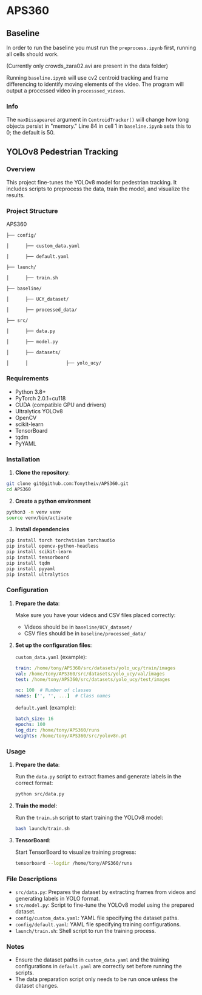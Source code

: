 # APS360

## Baseline

In order to run the baseline you must run the `preprocess.ipynb` first, running all cells should work.

(Currently only crowds_zara02.avi are present in the data folder)

Running `baseline.ipynb` will use cv2 centroid tracking and frame differencing to identify moving elements of the video. The program will output a processed video in `processsed_videos`.

### Info

The `maxDissapeared` argument in `CentroidTracker()` will change how long objects persist in "memory." Line 84 in cell 1 in `baseline.ipynb` sets this to 0; the default is 50.

## YOLOv8 Pedestrian Tracking

### Overview

This project fine-tunes the YOLOv8 model for pedestrian tracking. It includes scripts to preprocess the data, train the model, and visualize the results.

### Project Structure
APS360
```
├── config/

│      ├── custom_data.yaml

│      ├── default.yaml

├── launch/

│      ├── train.sh

├── baseline/

│      ├── UCY_dataset/

│      ├── processed_data/

├── src/

│      ├── data.py

│      ├── model.py

│      ├── datasets/

│      │              ├── yolo_ucy/
```

### Requirements

- Python 3.8+
- PyTorch 2.0.1+cu118
- CUDA (compatible GPU and drivers)
- Ultralytics YOLOv8
- OpenCV
- scikit-learn
- TensorBoard
- tqdm
- PyYAML

### Installation

1. **Clone the repository**:

```bash
git clone git@github.com:Tonytheiv/APS360.git
cd APS360
```
2. **Create a python environment**
```bash
python3 -m venv venv
source venv/bin/activate
```
3. **Install dependencies**
```bash
pip install torch torchvision torchaudio
pip install opencv-python-headless
pip install scikit-learn
pip install tensorboard
pip install tqdm
pip install pyyaml
pip install ultralytics
```
### Configuration

1. **Prepare the data**:

   Make sure you have your videos and CSV files placed correctly:

   - Videos should be in `baseline/UCY_dataset/`
   - CSV files should be in `baseline/processed_data/`

2. **Set up the configuration files**:

   `custom_data.yaml` (example):

   ```yaml
   train: /home/tony/APS360/src/datasets/yolo_ucy/train/images
   val: /home/tony/APS360/src/datasets/yolo_ucy/val/images
   test: /home/tony/APS360/src/datasets/yolo_ucy/test/images

   nc: 100  # Number of classes
   names: ['', '', ...]  # Class names
   ```
   
   `default.yaml` (example):
   ```yaml
   batch_size: 16
   epochs: 100
   log_dir: /home/tony/APS360/runs
   weights: /home/tony/APS360/src/yolov8n.pt
   ```

### Usage

1. **Prepare the data**:

   Run the `data.py` script to extract frames and generate labels in the correct format:

   ```bash
   python src/data.py

2. **Train the model**:

   Run the `train.sh` script to start training the YOLOv8 model:

   ```bash
   bash launch/train.sh

3. **TensorBoard**:

   Start TensorBoard to visualize training progress:

   ```bash
   tensorboard --logdir /home/tony/APS360/runs

### File Descriptions

- `src/data.py`: Prepares the dataset by extracting frames from videos and generating labels in YOLO format.
- `src/model.py`: Script to fine-tune the YOLOv8 model using the prepared dataset.
- `config/custom_data.yaml`: YAML file specifying the dataset paths.
- `config/default.yaml`: YAML file specifying training configurations.
- `launch/train.sh`: Shell script to run the training process.

### Notes

- Ensure the dataset paths in `custom_data.yaml` and the training configurations in `default.yaml` are correctly set before running the scripts.
- The data preparation script only needs to be run once unless the dataset changes.


   

   
   
